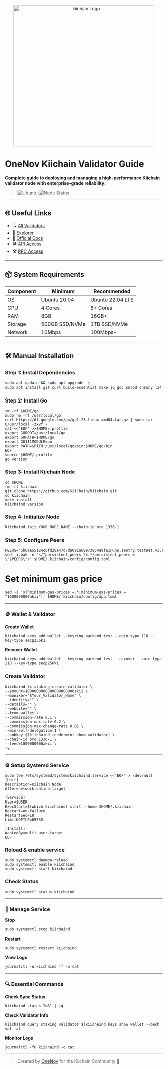 <!-- kiichain Logo -->
<p align="center">
  <img src="https://pbs.twimg.com/profile_images/1800553180083666944/zZe128CW.jpg" alt="kiichain Logo" width="450"/>
</p>

# OneNov Kiichain Validator Guide

**Complete guide to deploying and managing a high-performance Kiichain validator node with enterprise-grade reliability.**

> ![Ubuntu](https://img.shields.io/badge/Ubuntu-22.04-orange)
> ![Node Status](https://img.shields.io/badge/Node%20Status-Active-brightgreen)

---

## 🌐 Useful Links

- 🔍 [All Validators](https://explorer.onenov.xyz/kiichain-test/staking/)
- 🧭 [Explorer](https://explorer.onenov.xyz/kiichain-testnet)
- 📘 [Official Docs](https://docs.kiiglobal.io/docs/validate-the-network/run-a-validator-full-node/step-by-step-guide)
- 🛠️ [API Access](https://lcd.uno.sentry.testnet.v3.kiivalidator.com/)
- 🛠️ [RPC Access](https://rpc.uno.sentry.testnet.v3.kiivalidator.com/)

---

## 📦 System Requirements

| Component | Minimum        | Recommended     |
|----------|----------------|-----------------|
| OS       | Ubuntu 20.04   | Ubuntu 22.04 LTS|
| CPU      | 4 Cores        | 8+ Cores        |
| RAM      | 8GB            | 16GB+           |
| Storage  | 500GB SSD/NVMe | 1TB SSD/NVMe    |
| Network  | 10Mbps         | 100Mbps+        |

---

## 🛠️ Manual Installation

### Step 1: Install Dependencies

```bash
sudo apt update && sudo apt upgrade -y
sudo apt install git curl build-essential make jq gcc snapd chrony lz4 tmux unzip bc -y
```
### Step 2: Install Go
```
rm -rf $HOME/go
sudo rm -rf /usr/local/go
curl https://dl.google.com/go/go1.23.linux-amd64.tar.gz | sudo tar -C/usr/local -zxvf -
cat <<'EOF' >>$HOME/.profile
export GOROOT=/usr/local/go
export GOPATH=$HOME/go
export GO111MODULE=on
export PATH=$PATH:/usr/local/go/bin:$HOME/go/bin
EOF
source $HOME/.profile
go version
```
### Step 3: Install Kiichain Node
```
cd $HOME
rm -rf kiichain
git clone https://github.com/KiiChain/kiichain.git
cd kiichain
make install
kiichaind version
```
### Step 4: Initialize Node
```
kiichaind init YOUR_NODE_NAME --chain-id oro_1336-1
```
### Step 5: Configure Peers
```
PEERS="5b6aa55124c0fd28e47d7da091a69973964a9fe1@uno.sentry.testnet.v3.kiivalidator.com:26656,5e6b283c8879e8d1b0866bda20949f9886aff967@dos.sentry.testnet.v3.kiivalidator.com:26656"
sed -i.bak -e "s/^persistent_peers *=.*/persistent_peers = \"$PEERS\"/" $HOME/.kiichain/config/config.toml
```
# Set minimum gas price
```
sed -i 's|^minimum-gas-prices =.*|minimum-gas-prices = "1000000000akii"|' $HOME/.kiichain/config/app.toml
```
---
### 🪙 Wallet & Validator
**Create Wallet**
```
kiichaind keys add wallet --keyring-backend test --coin-type 118 --key-type secp256k1
```
**Recover Wallet**
```
kiichaind keys add wallet --keyring-backend test --recover --coin-type 118 --key-type secp256k1
```
### Create Validator
```
kiichaind tx staking create-validator \
--amount=1000000000000000000000akii \
--moniker="$Your_Validator_Name" \
--identity="" \
--details="" \
--website="" \
--from wallet \
--commission-rate 0.1 \
--commission-max-rate 0.2 \
--commission-max-change-rate 0.01 \
--min-self-delegation 1 \
--pubkey $(kiichaind tendermint show-validator) \
--chain-id oro_1336-1 \
--fees=1000000000akii \
-y
```
---

### ⚙️ Setup Systemd Service
```
sudo tee /etc/systemd/system/kiichaind.service <<'EOF' > /dev/null
[Unit]
Description=Kiichain Node
After=network-online.target

[Service]
User=$USER
ExecStart=$(which kiichaind) start --home $HOME/.kiichain
Restart=on-failure
RestartSec=10
LimitNOFILE=65535

[Install]
WantedBy=multi-user.target
EOF
```
### Reload & enable service
```
sudo systemctl daemon-reload
sudo systemctl enable kiichaind
sudo systemctl start kiichaind
```
### Check Status
```
sudo systemctl status kiichaind
```
---

### 🔁 Manage Service
**Stop**
```
sudo systemctl stop kiichaind
```
**Restart**
```
sudo systemctl restart kiichaind
```
**View Logs**
```
journalctl -u kiichaind -f -o cat
```
---

### 🔍 Essential Commands

**Check Sync Status**
```
kiichaind status 2>&1 | jq
```
**Check Validator Info**
```
kiichaind query staking validator $(kiichaind keys show wallet --bech val -a)
```
**Monitor Logs**
```
journalctl -fu kiichaind -o cat
```

---

> Created by [OneNov](https://onenov.xyz) for the Kiichain Community 💙
